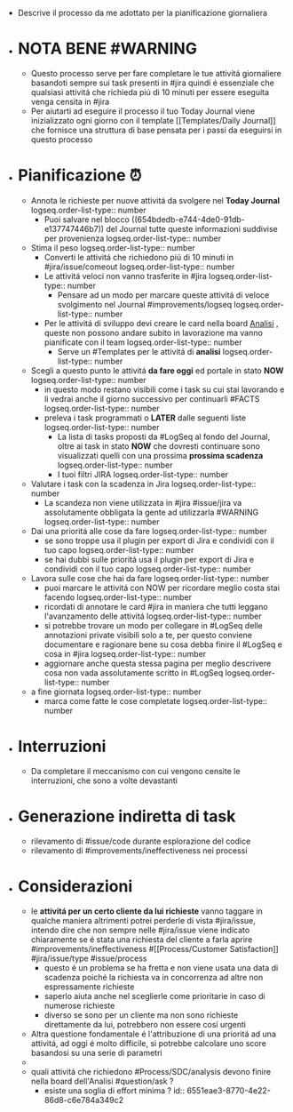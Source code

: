 - Descrive il processo da me adottato per la pianificazione giornaliera
- # NOTA BENE #WARNING
	- Questo processo serve per fare completare le tue attivitá giornaliere basandoti sempre sui task presenti in #jira quindi é essenziale che qualsiasi attivitá che richieda piú di 10 minuti per essere eseguita venga censita in #jira
	- Per aiutarti ad eseguire il processo il tuo Today Journal viene inizializzato ogni giorno con il template [[Templates/Daily Journal]] che fornisce una struttura di base pensata per i passi da eseguirsi in questo processo
- # Pianificazione ⏰
	- Annota le richieste per nuove attivitá da svolgere nel **Today Journal**
	  logseq.order-list-type:: number
		- Puoi salvare nel blocco ((654bdedb-e744-4de0-91db-e137747446b7)) del Journal tutte queste informazioni suddivise per provenienza
		  logseq.order-list-type:: number
	- Stima il peso
	  logseq.order-list-type:: number
		- Converti le attivitá che richiedono piú di 10 minuti in #jira/issue/comeout
		  logseq.order-list-type:: number
		- Le attivitá veloci non vanno trasferite in #jira
		  logseq.order-list-type:: number
			- Pensare ad un modo per marcare queste attivitá di veloce svolgimento nel Journal #improvements/logseq
			  logseq.order-list-type:: number
		- Per le attivitá di sviluppo devi creare le card nella board [Analisi](https://gsped.atlassian.net/jira/software/projects/AN/boards/37) , queste non possono andare subito in lavorazione ma vanno pianificate con il team
		  logseq.order-list-type:: number
			- Serve un #Templates per le attivitá di **analisi**
			  logseq.order-list-type:: number
	- Scegli a questo punto le attivitá **da fare oggi** ed portale in stato **NOW**
	  logseq.order-list-type:: number
		- in questo modo restano visibili come i task su cui stai lavorando e li vedrai anche il giorno successivo per continuarli #FACTS
		  logseq.order-list-type:: number
		- preleva i task programmati o **LATER** dalle seguenti liste
		  logseq.order-list-type:: number
			- La lista di tasks proposti da #LogSeq al fondo del Journal, oltre ai task in stato **NOW** che dovresti continuare sono visualizzati quelli con una prossima **prossima scadenza**
			  logseq.order-list-type:: number
			- I tuoi filtri JIRA
			  logseq.order-list-type:: number
	- Valutare i task con la scadenza in Jira
	  logseq.order-list-type:: number
		- La scandeza non viene utilizzata in #jira #issue/jira va assolutamente obbligata la gente ad utilizzarla #WARNING 
		  logseq.order-list-type:: number
	- Dai una prioritá alle cose da fare
	  logseq.order-list-type:: number
		- se sono troppe usa il plugin per export di Jira e condividi con il tuo capo
		  logseq.order-list-type:: number
		- se hai dubbi sulle prioritá usa il plugin per export di Jira e condividi con il tuo capo
		  logseq.order-list-type:: number
	- Lavora sulle cose che hai da fare
	  logseq.order-list-type:: number
		- puoi marcare le attivitá con NOW per ricordare meglio costa stai facendo
		  logseq.order-list-type:: number
		- ricordati di annotare le card #jira in maniera che tutti leggano l'avanzamento delle attivitá
		  logseq.order-list-type:: number
		- si potrebbe trovare un modo per collegare in #LogSeq delle annotazioni private visibili solo a te, per questo conviene documentare e ragionare bene su cosa debba finire il #LogSeq e cosa in #jira
		  logseq.order-list-type:: number
		- aggiornare anche questa stessa pagina per meglio descrivere cosa non vada assolutamente scritto in #LogSeq
		  logseq.order-list-type:: number
	- a fine giornata
	  logseq.order-list-type:: number
		- marca come fatte le cose completate
		  logseq.order-list-type:: number
- # Interruzioni
	- Da completare il meccanismo con cui vengono censite le interruzioni, che sono a volte devastanti
- # Generazione indiretta di task
	- rilevamento di #issue/code durante esplorazione del codice
	- rilevamento di #improvements/ineffectiveness nei processi
- # Considerazioni
	- le **attivitá per un certo cliente da lui richieste** vanno taggare in qualche maniera altrimenti potrei perderle di vista #jira/issue, intendo dire che non sempre nelle #jira/issue viene indicato chiaramente se é stata una richiesta del cliente a farla aprire #improvements/ineffectiveness #[[Process/Customer Satisfaction]] #jira/issue/type #issue/process
		- questo é un problema se ha fretta e non viene usata una data di scadenza poiché la richiesta va in concorrenza ad altre non espressamente richieste
		- saperlo aiuta anche nel sceglierle come prioritarie in caso di numerose richieste
		- diverso se sono per un cliente ma non sono richieste direttamente da lui, potrebbero non essere cosí urgenti
	- Altra questione fondamentale é l'attribuzione di una prioritá ad una attivitá, ad oggi é molto difficile, si potrebbe calcolare uno score basandosi su una serie di parametri
	-
	- quali attivitá che richiedono #Process/SDC/analysis devono finire nella board dell'Analisi #question/ask ?
		- esiste una soglia di effort minima ?
		  id:: 6551eae3-8770-4e22-86d8-c6e784a349c2